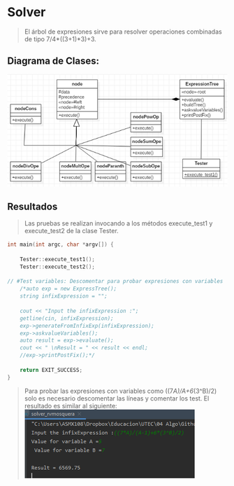 # Solver
> El árbol de expresiones sirve para resolver operaciones combinadas de tipo 7/4*((3+1)*3)+3. 

## Diagrama de Clases:
![](class.png)
 
## Resultados
> Las pruebas se realizan invocando a los métodos execute_test1 y execute_test2 de la clase Tester.
```cpp
int main(int argc, char *argv[]) {

    Tester::execute_test1();
    Tester::execute_test2();

// #Test variables: Descomentar para probar expresiones con variables
    /*auto exp = new ExpressTree();
    string infixExpression = "";

    cout << "Input the infixExpression :";
    getline(cin, infixExpression);
    exp->generateFromInfixExp(infixExpression);
    exp->askvalueVariables();
    auto result = exp->evaluate();
    cout << " \nResult = " << result << endl;
    //exp->printPostFix();*/

    return EXIT_SUCCESS;
}
```
> Para probar las expresiones con variables como ((7*A)/A+6*(3^B)/2) solo es necesario descomentar las líneas y comentar los test. El resultado es similar al siguiente:
![](with_variables.png)